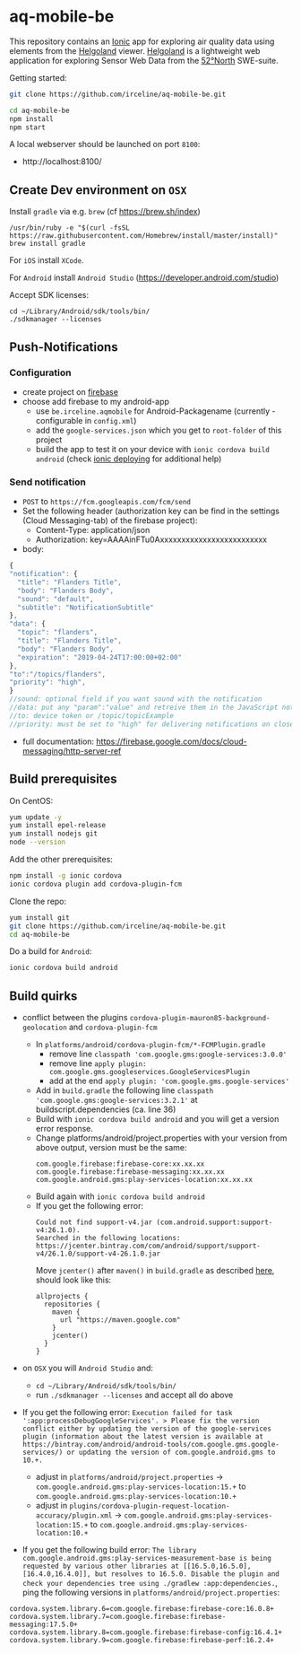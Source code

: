 # aq-mobile-be
This repository contains an [Ionic](https://ionicframework.com/getting-started) app for exploring air quality data using elements from the [Helgoland](https://github.com/52North/helgoland) viewer. [Helgoland](https://github.com/52North/helgoland) is a lightweight web application for exploring Sensor Web Data from the [52°North](https://52north.org/) SWE-suite.

Getting started:
```sh
git clone https://github.com/irceline/aq-mobile-be.git

cd aq-mobile-be
npm install
npm start
```
A local webserver should be launched on port `8100`:

* http://localhost:8100/

## Create Dev environment on `OSX`

Install `gradle` via e.g. `brew` (cf https://brew.sh/index)

```
/usr/bin/ruby -e "$(curl -fsSL https://raw.githubusercontent.com/Homebrew/install/master/install)"
brew install gradle
```
For `iOS` install `XCode`.

For `Android` install `Android Studio` (https://developer.android.com/studio)

Accept SDK licenses:
```
cd ~/Library/Android/sdk/tools/bin/
./sdkmanager --licenses
```

## Push-Notifications

### Configuration

 - create project on [firebase](https://console.firebase.google.com)
 - choose add firebase to my android-app
    - use `be.irceline.aqmobile` for Android-Packagename (currently - configurable in `config.xml`)
    - add the `google-services.json` which you get to `root-folder` of this project
    - build the app to test it on your device with `ionic cordova build android` (check [ionic deploying](https://ionicframework.com/docs/intro/deploying/) for additional help)

### Send notification

 - `POST` to `https://fcm.googleapis.com/fcm/send`
 - Set the following header (authorization key can be find in the settings (Cloud Messaging-tab) of the firebase project):
   - Content-Type: application/json
   - Authorization: key=AAAAinFTu0Axxxxxxxxxxxxxxxxxxxxxxxxx
 - body:
  ```javascript
{
  "notification": {
    "title": "Flanders Title",
    "body": "Flanders Body",
    "sound": "default",
    "subtitle": "NotificationSubtitle"
  },
  "data": {
    "topic": "flanders",
    "title": "Flanders Title",
    "body": "Flanders Body",
    "expiration": "2019-04-24T17:00:00+02:00"
  },
  "to":"/topics/flanders",
  "priority": "high",
}
//sound: optional field if you want sound with the notification
//data: put any "param":"value" and retreive them in the JavaScript notification callback (needs also the topic, title and body to use these informations internally)
//to: device token or /topic/topicExample
//priority: must be set to "high" for delivering notifications on closed iOS apps
```
 - full documentation: https://firebase.google.com/docs/cloud-messaging/http-server-ref

## Build prerequisites

On CentOS:
```sh
yum update -y
yum install epel-release
yum install nodejs git
node --version
```

Add the other prerequisites:
```sh
npm install -g ionic cordova
ionic cordova plugin add cordova-plugin-fcm
```

Clone the repo:
```sh
yum install git
git clone https://github.com/irceline/aq-mobile-be.git
cd aq-mobile-be
```
Do a build for `Android`:
```sh
ionic cordova build android
```

## Build quirks

 * conflict between the plugins `cordova-plugin-mauron85-background-geolocation` and `cordova-plugin-fcm`
    * In `platforms/android/cordova-plugin-fcm/*-FCMPlugin.gradle`
      * remove line `classpath 'com.google.gms:google-services:3.0.0'`
      * remove line `apply plugin: com.google.gms.googleservices.GoogleServicesPlugin`
      * add at the end `apply plugin: 'com.google.gms.google-services'`
    * Add in `build.gradle` the following line `classpath 'com.google.gms:google-services:3.2.1'` at buildscript.dependencies (ca. line 36)
    * Build with `ionic cordova build android` and you will get a version error response.
    * Change platforms/android/project.properties with your version from above output, version must be the same:
        ```
        com.google.firebase:firebase-core:xx.xx.xx
        com.google.firebase:firebase-messaging:xx.xx.xx
        com.google.android.gms:play-services-location:xx.xx.xx
        ```
    * Build again with `ionic cordova build android`
    * If you get the following error:
        ```
        Could not find support-v4.jar (com.android.support:support-v4:26.1.0).
        Searched in the following locations: https://jcenter.bintray.com/com/android/support/support-v4/26.1.0/support-v4-26.1.0.jar
        ```
      Move `jcenter()` after `maven()` in `build.gradle` as described [here](https://github.com/mauron85/react-native-background-geolocation/issues/216#issuecomment-405771704), should look like this:
        ```
        allprojects {
          repositories {
            maven {
              url "https://maven.google.com"
            }
            jcenter()
          }
        }
        ```

  * on `OSX` you will `Android Studio` and:
    * `cd ~/Library/Android/sdk/tools/bin/`
    * run `./sdkmanager --licenses` and accept all
     do above

  * If you get the following error: `Execution failed for task ':app:processDebugGoogleServices'. > Please fix the version conflict either by updating the version of the google-services plugin (information about the latest version is available at https://bintray.com/android/android-tools/com.google.gms.google-services/) or updating the version of com.google.android.gms to 10.+. `
    * adjust in `platforms/android/project.properties` -> `com.google.android.gms:play-services-location:15.+` to `com.google.android.gms:play-services-location:10.+`
    * adjust in `plugins/cordova-plugin-request-location-accuracy/plugin.xml` -> `com.google.android.gms:play-services-location:15.+` to `com.google.android.gms:play-services-location:10.+`
  * If you get the following build error: `The library com.google.android.gms:play-services-measurement-base is being requested by various other libraries at [[16.5.0,16.5.0], [16.4.0,16.4.0]], but resolves to 16.5.0. Disable the plugin and check your dependencies tree using ./gradlew :app:dependencies.`, ping the following versions in `platforms/android/project.properties`:

```
cordova.system.library.6=com.google.firebase:firebase-core:16.0.8+
cordova.system.library.7=com.google.firebase:firebase-messaging:17.5.0+
cordova.system.library.8=com.google.firebase:firebase-config:16.4.1+
cordova.system.library.9=com.google.firebase:firebase-perf:16.2.4+
```
